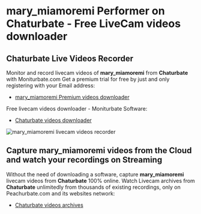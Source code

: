 # mary_miamoremi Performer on Chaturbate - Free LiveCam videos downloader

## Chaturbate Live Videos Recorder

Monitor and record livecam videos of **mary_miamoremi** from **Chaturbate** with Moniturbate.com
Get a premium trial for free by just and only registering with your Email address:
* [mary_miamoremi Premium videos downloader](https://moniturbate.com/request-demo-licence-key.html)

Free livecam videos downloader - Moniturbate Software:
* [Chaturbate videos downloader](https://moniturbate.com/moniturbate-download-software.html)

![mary_miamoremi livecam videos recorder](https://peachurnet.com/templates/moniturbate-software.png)


## Capture mary_miamoremi videos from the Cloud and watch your recordings on Streaming

Without the need of downloading a software, capture **mary_miamoremi** livecam videos from **Chaturbate** 100% online.
Watch Livecam archives from **Chaturbate** unlimitedly from thousands of existing recordings, only on Peachurbate.com and its websites network:
* [Chaturbate videos archives](https://peachurnet.com/)